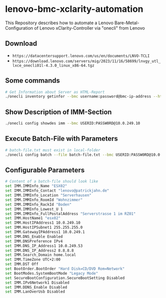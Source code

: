 # lenovo-bmc-xclarity-automation
This Repository describes how to automate a Lenovo Bare-Metal-Configuration of Lenovo xClarity-Controller via "onecli" from Lenovo

## Download
- `https://datacentersupport.lenovo.com/us/en/documents/LNVO-TCLI`
- `https://download.lenovo.com/servers/mig/2023/11/16/58699/lnvgy_utl_lxce_onecli01l-4.3.0_linux_x86-64.tgz`

## Some commands
```bash
# Get Information about Server as HTML-Report
./onecli inventory getinfor --bmc username:password@bmc-ip-address --htmlreport --ffdc --output ./htmlreport/
```
## Show Description of IMM-Section
```bash 
./onecli config showdes imm --bmc USERID:PASSW0RD@10.0.249.10
```

## Execute Batch-File with Parameters
```bash
# batch-file.txt must exist in local-folder
./onecli config batch --file batch-file.txt --bmc USERID:PASSW0RD@10.0.249.10
```

## Configurable Parameters
```bash
# Content of a batch-file should look like
set IMM.IMMInfo_Name "ESX02"
set IMM.IMMInfo_Contact "lenovo@patrickjahn.de"
set IMM.IMMInfo_Location "Serverhausen"
set IMM.IMMInfo_RoomId "Wohnzimmer"
set IMM.IMMInfo_RackId "Boden"
set IMM.IMMInfo_Lowest_U 1
set IMM.IMMInfo_FullPostalAddress "Serverstrasse 1 im RZ01"
set IMM.HostName1 "esx02"
set IMM.HostIPAddress1 10.0.249.10
set IMM.HostIPSubnet1 255.255.255.0
set IMM.GatewayIPAddress1 10.0.249.1
set IMM.DNS_Enable Enabled
set IMM.DNSPreference IPv4
set IMM.DNS_IP_Address1 10.0.249.53
set IMM.DNS_IP_Address2 8.8.8.8
set IMM.Search_Domain home.local
set IMM.TimeZone UTC+2:00
set IMM.DST Off
set BootOrder.BootOrder "Hard Disk=CD/DVD Rom=Network"
set BootModes.SystemBootMode "Legacy Mode"
set SecureBootConfiguration.SecureBootSetting Disabled
set IMM.IPv6Network1 Disabled
set IMM.DDNS_Enable Disabled
set IMM.LanOverUsb Disabled
```